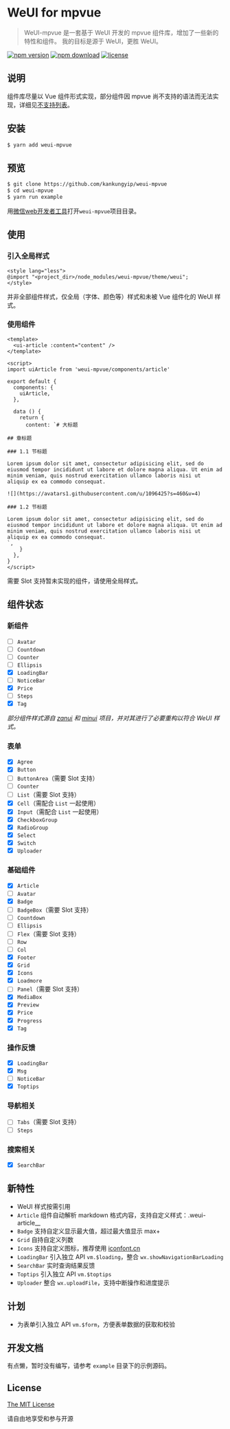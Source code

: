 # WeUI for mpvue

> WeUI-mpvue 是一套基于 WeUI 开发的 mpvue 组件库，增加了一些新的特性和组件。
> 我的目标是源于 WeUI，更胜 WeUI。

[![npm version](https://img.shields.io/npm/v/weui-mpvue.svg?style=flat)](https://www.npmjs.com/package/weui-mpvue) [![npm download](https://img.shields.io/npm/dt/weui-mpvue.svg?style=flat)](https://www.npmjs.com/package/weui-mpvue) [![license](https://img.shields.io/npm/l/weui-mpvue.svg?style=flat)](https://github.com/kankungyip/weui-mpvue/blob/master/LICENSE)

## 说明

组件库尽量以 Vue 组件形式实现，部分组件因 mpvue 尚不支持的语法而无法实现，详细见[不支持列表](http://mpvue.com/mpvue/#_14)。

## 安装

```bash
$ yarn add weui-mpvue
```

## 预览

```bash
$ git clone https://github.com/kankungyip/weui-mpvue
$ cd weui-mpvue
$ yarn run example
```

用[微信web开发者工具](https://mp.weixin.qq.com/debug/wxadoc/dev/devtools/download.html)打开`weui-mpvue`项目目录。

## 使用
### 引入全局样式

```vue
<style lang="less">
@import "<project_dir>/node_modules/weui-mpvue/theme/weui";
</style>
```

并非全部组件样式，仅全局（字体、颜色等）样式和未被 Vue 组件化的 WeUI 样式。

### 使用组件

```vue
<template>
  <ui-article :content="content" />
</template>

<script>
import uiArticle from 'weui-mpvue/components/article'

export default {
  components: {
    uiArticle,
  },

  data () {
    return {
      content: `# 大标题

## 章标题

### 1.1 节标题

Lorem ipsum dolor sit amet, consectetur adipisicing elit, sed do eiusmod tempor incididunt ut labore et dolore magna aliqua. Ut enim ad minim veniam, quis nostrud exercitation ullamco laboris nisi ut aliquip ex ea commodo consequat.

![](https://avatars1.githubusercontent.com/u/1096425?s=460&v=4)

### 1.2 节标题

Lorem ipsum dolor sit amet, consectetur adipisicing elit, sed do eiusmod tempor incididunt ut labore et dolore magna aliqua. Ut enim ad minim veniam, quis nostrud exercitation ullamco laboris nisi ut aliquip ex ea commodo consequat.
`,
    }
  },
}
</script>
```

需要 Slot 支持暂未实现的组件，请使用全局样式。

## 组件状态
### 新组件

- [ ] `Avatar`
- [ ] `Countdown`
- [ ] `Counter`
- [ ] `Ellipsis`
- [x] `LoadingBar`
- [ ] `NoticeBar`
- [x] `Price`
- [ ] `Steps`
- [x] `Tag`

_部分组件样式源自 [zanui](https://github.com/youzan/zanui-weapp) 和 [minui](https://github.com/meili/minui) 项目，并对其进行了必要重构以符合 WeUI 样式。_

### 表单

- [x] `Agree`
- [x] `Button`
- [ ] `ButtonArea`（需要 Slot 支持）
- [ ] `Counter`
- [ ] `List`（需要 Slot 支持）
- [x] `Cell`（需配合 `List` 一起使用）
- [x] `Input`（需配合 `List` 一起使用）
- [x] `CheckboxGroup`
- [x] `RadioGroup`
- [x] `Select`
- [x] `Switch`
- [x] `Uploader`

### 基础组件

- [x] `Article`
- [ ] `Avatar`
- [x] `Badge`
- [ ] `BadgeBox`（需要 Slot 支持）
- [ ] `Countdown`
- [ ] `Ellipsis`
- [ ] `Flex`（需要 Slot 支持）
- [ ] `Row`
- [ ] `Col`
- [x] `Footer`
- [x] `Grid`
- [x] `Icons`
- [x] `Loadmore`
- [ ] `Panel`（需要 Slot 支持）
- [x] `MediaBox`
- [x] `Preview`
- [x] `Price`
- [x] `Progress`
- [x] `Tag`

### 操作反馈

- [x] `LoadingBar`
- [x] `Msg`
- [ ] `NoticeBar`
- [x] `Toptips`

### 导航相关

- [ ] `Tabs`（需要 Slot 支持）
- [ ] `Steps`

### 搜索相关

- [x] `SearchBar`

## 新特性

- WeUI 样式按需引用
- `Article` 组件自动解析 markdown 格式内容，支持自定义样式：.weui-article__<TAG>
- `Badge` 支持自定义显示最大值，超过最大值显示 max+
- `Grid` 自持自定义列数
- `Icons` 支持自定义图标，推荐使用 [iconfont.cn](http://iconfont.cn)
- `LoadingBar` 引入独立 API `vm.$loading`，整合 `wx.showNavigationBarLoading`
- `SearchBar` 实时查询结果反馈
- `Toptips` 引入独立 API `vm.$toptips`
- `Uploader` 整合 `wx.uploadFile`，支持中断操作和进度提示

## 计划

- 为表单引入独立 API `vm.$form`，方便表单数据的获取和校验

## 开发文档

有点懒，暂时没有编写，请参考 `example` 目录下的示例源码。

## License

[The MIT License](http://opensource.org/licenses/MIT)

请自由地享受和参与开源
